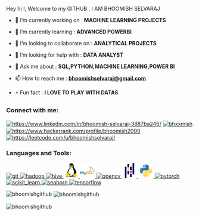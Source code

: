Hey hi !, Welcome to my GITHUB , I AM BHOOMISH SELVARAJ

- 🔭 I’m currently working on : **MACHINE LEARNING PROJECTS**

- 🌱 I’m currently learning : **ADVANCED POWERBI**

- 👯 I’m looking to collaborate on : **ANALYTICAL PROJECTS**

- 🤝 I’m looking for help with : **DATA ANALYST**

- 💬 Ask me about : **SQL,PYTHON,MACHINE LEARNING,POWER BI**

- 📫 How to reach me : **bhoomishselvaraj@gmail.com**

- ⚡ Fun fact : **I LOVE TO PLAY WITH DATAS**

<h3 align="left">Connect with me:</h3>
<p align="left">
<a href="https://linkedin.com/in/https://www.linkedin.com/in/bhoomish-selvaraj-3887ba246/" target="blank"><img align="center" src="https://raw.githubusercontent.com/rahuldkjain/github-profile-readme-generator/master/src/images/icons/Social/linked-in-alt.svg" alt="https://www.linkedin.com/in/bhoomish-selvaraj-3887ba246/" height="30" width="40" /></a>
<a href="https://instagram.com/bhxxmish" target="blank"><img align="center" src="https://raw.githubusercontent.com/rahuldkjain/github-profile-readme-generator/master/src/images/icons/Social/instagram.svg" alt="bhxxmish" height="30" width="40" /></a>
<a href="https://www.hackerrank.com/https://www.hackerrank.com/profile/bhoomish2000" target="blank"><img align="center" src="https://raw.githubusercontent.com/rahuldkjain/github-profile-readme-generator/master/src/images/icons/Social/hackerrank.svg" alt="https://www.hackerrank.com/profile/bhoomish2000" height="30" width="40" /></a>
<a href="https://www.leetcode.com/https://leetcode.com/u/bhoomishselvaraj/" target="blank"><img align="center" src="https://raw.githubusercontent.com/rahuldkjain/github-profile-readme-generator/master/src/images/icons/Social/leet-code.svg" alt="https://leetcode.com/u/bhoomishselvaraj/" height="30" width="40" /></a>
</p>

<h3 align="left">Languages and Tools:</h3>
<p align="left"> <a href="https://git-scm.com/" target="_blank" rel="noreferrer"> <img src="https://www.vectorlogo.zone/logos/git-scm/git-scm-icon.svg" alt="git" width="40" height="40"/> </a> <a href="https://hadoop.apache.org/" target="_blank" rel="noreferrer"> <img src="https://www.vectorlogo.zone/logos/apache_hadoop/apache_hadoop-icon.svg" alt="hadoop" width="40" height="40"/> </a> <a href="https://hive.apache.org/" target="_blank" rel="noreferrer"> <img src="https://www.vectorlogo.zone/logos/apache_hive/apache_hive-icon.svg" alt="hive" width="40" height="40"/> </a> <a href="https://www.linux.org/" target="_blank" rel="noreferrer"> <img src="https://raw.githubusercontent.com/devicons/devicon/master/icons/linux/linux-original.svg" alt="linux" width="40" height="40"/> </a> <a href="https://www.mysql.com/" target="_blank" rel="noreferrer"> <img src="https://raw.githubusercontent.com/devicons/devicon/master/icons/mysql/mysql-original-wordmark.svg" alt="mysql" width="40" height="40"/> </a> <a href="https://opencv.org/" target="_blank" rel="noreferrer"> <img src="https://www.vectorlogo.zone/logos/opencv/opencv-icon.svg" alt="opencv" width="40" height="40"/> </a> <a href="https://pandas.pydata.org/" target="_blank" rel="noreferrer"> <img src="https://raw.githubusercontent.com/devicons/devicon/2ae2a900d2f041da66e950e4d48052658d850630/icons/pandas/pandas-original.svg" alt="pandas" width="40" height="40"/> </a> <a href="https://www.python.org" target="_blank" rel="noreferrer"> <img src="https://raw.githubusercontent.com/devicons/devicon/master/icons/python/python-original.svg" alt="python" width="40" height="40"/> </a> <a href="https://pytorch.org/" target="_blank" rel="noreferrer"> <img src="https://www.vectorlogo.zone/logos/pytorch/pytorch-icon.svg" alt="pytorch" width="40" height="40"/> </a> <a href="https://scikit-learn.org/" target="_blank" rel="noreferrer"> <img src="https://upload.wikimedia.org/wikipedia/commons/0/05/Scikit_learn_logo_small.svg" alt="scikit_learn" width="40" height="40"/> </a> <a href="https://seaborn.pydata.org/" target="_blank" rel="noreferrer"> <img src="https://seaborn.pydata.org/_images/logo-mark-lightbg.svg" alt="seaborn" width="40" height="40"/> </a> <a href="https://www.tensorflow.org" target="_blank" rel="noreferrer"> <img src="https://www.vectorlogo.zone/logos/tensorflow/tensorflow-icon.svg" alt="tensorflow" width="40" height="40"/> </a> </p>

<p><img align="left" src="https://github-readme-stats.vercel.app/api/top-langs?username=bhoomishgithub&show_icons=true&locale=en&layout=compact" alt="bhoomishgithub" /></p>

<p>&nbsp;<img align="center" src="https://github-readme-stats.vercel.app/api?username=bhoomishgithub&show_icons=true&locale=en" alt="bhoomishgithub" /></p>

<p><img align="center" src="https://github-readme-streak-stats.herokuapp.com/?user=bhoomishgithub&" alt="bhoomishgithub" /></p>

